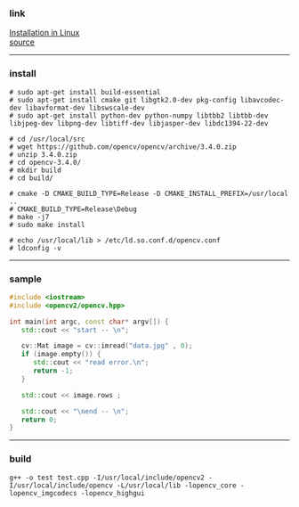 
### link
[Installation in Linux](https://docs.opencv.org/master/d7/d9f/tutorial_linux_install.html)   
[source](https://opencv.org/releases.html)

---

### install

```shell
# sudo apt-get install build-essential
# sudo apt-get install cmake git libgtk2.0-dev pkg-config libavcodec-dev libavformat-dev libswscale-dev
# sudo apt-get install python-dev python-numpy libtbb2 libtbb-dev libjpeg-dev libpng-dev libtiff-dev libjasper-dev libdc1394-22-dev

# cd /usr/local/src
# wget https://github.com/opencv/opencv/archive/3.4.0.zip
# unzip 3.4.0.zip
# cd opencv-3.4.0/
# mkdir build
# cd build/

# cmake -D CMAKE_BUILD_TYPE=Release -D CMAKE_INSTALL_PREFIX=/usr/local ..
# CMAKE_BUILD_TYPE=Release\Debug
# make -j7 
# sudo make install

# echo /usr/local/lib > /etc/ld.so.conf.d/opencv.conf
# ldconfig -v
```

---

### sample

```C++
#include <iostream>
#include <opencv2/opencv.hpp>

int main(int argc, const char* argv[]) {
   std::cout << "start -- \n";

   cv::Mat image = cv::imread("data.jpg" , 0);
   if (image.empty()) {
      std::cout << "read error.\n";
      return -1;
   }

   std::cout << image.rows ;

   std::cout << "\nend -- \n";
   return 0;
}
```

---

### build

```shell
g++ -o test test.cpp -I/usr/local/include/opencv2 -I/usr/local/include/opencv -L/usr/local/lib -lopencv_core -lopencv_imgcodecs -lopencv_highgui
```

